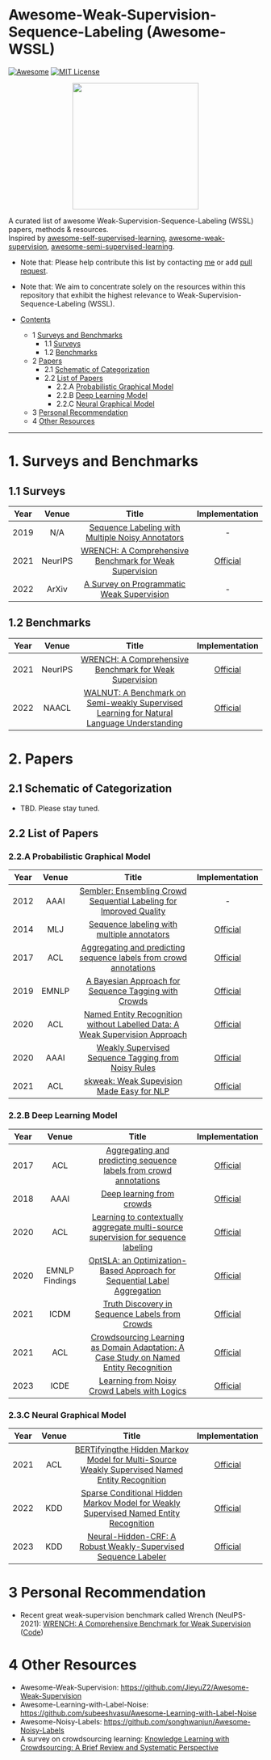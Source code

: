 
# Awesome-Weak-Supervision-Sequence-Labeling (Awesome-WSSL)


[![Awesome](https://awesome.re/badge.svg)](https://awesome.re)
[![MIT License](https://img.shields.io/badge/license-MIT-green.svg)](https://opensource.org/licenses/MIT)

<p align="center">
  <img width="250" src="https://camo.githubusercontent.com/1131548cf666e1150ebd2a52f44776d539f06324/68747470733a2f2f63646e2e7261776769742e636f6d2f73696e647265736f726875732f617765736f6d652f6d61737465722f6d656469612f6c6f676f2e737667" "Awesome!">
</p>


A curated list of awesome Weak-Supervision-Sequence-Labeling (WSSL) papers, methods & resources.  
Inspired by [awesome-self-supervised-learning](https://github.com/jason718/awesome-self-supervised-learning), [awesome-weak-supervision](https://github.com/JieyuZ2/Awesome-Weak-Supervision), 
[awesome-semi-supervised-learning](https://github.com/yassouali/awesome-semi-supervised-learning/tree/master).

- Note that: Please help contribute this list by contacting [me](zhijunchen@buaa.edu.cn) or add [pull request](https://github.com/junchenzhi/Awesome-Weak-Supervision-Sequence-Labeling/pulls).
- Note that: 
We aim to concentrate solely on the resources within this repository that exhibit the highest relevance to Weak-Supervision-Sequence-Labeling (WSSL).



- [Contents](#Awesome-Weak-Supervision-Sequence-Labeling)
  - 1 [Surveys and Benchmarks](#1-surveys-and-benchmarks)
    - 1.1 [Surveys](#11-surveys)
    - 1.2 [Benchmarks](#12-benchmarks)
  - 2 [Papers](#2-papers)  
    - 2.1 [Schematic of Categorization](#21-schematic-of-categorization)
    - 2.2 [List of Papers](#22-list-of-papers)
      - 2.2.A [Probabilistic Graphical Model](#22a-probabilistic-graphical-model)
      - 2.2.B [Deep Learning Model](#22b-deep-learning-model)
      - 2.2.C [Neural Graphical Model](#22c-neural-graphical-model)
  - 3 [Personal Recommendation](#3--personal-recommendation)
  - 4 [Other Resources](#4-other-resources)


---


# 1. Surveys and Benchmarks
## 1.1 Surveys
| Year |  Venue  |                                                                               Title                                                                               |                Implementation                 | 
|:----:|:-------:|:-----------------------------------------------------------------------------------------------------------------------------------------------------------------:|:---------------------------------------------:|
| 2019 |   N/A   |              [Sequence Labeling with Multiple Noisy Annotators](http://ink-ron.usc.edu/xiangren/ml4know19spring/public/surveys/Ouyu_Lan_Survey.pdf)               |                       -                       |
| 2021 | NeurIPS |                                    [WRENCH: A Comprehensive Benchmark for Weak Supervision](https://arxiv.org/abs/2109.11377)                                     | [Official](https://github.com/JieyuZ2/wrench) |
| 2022 |  ArXiv  |                                                           [A Survey on Programmatic Weak Supervision](https://arxiv.org/abs/2202.05433)                                                           |                       -                       |


## 1.2 Benchmarks
| Year |  Venue  |                                                                                                Title                                                                                                |                         Implementation                          | 
|:----:|:-------:|:---------------------------------------------------------------------------------------------------------------------------------------------------------------------------------------------------:|:---------------------------------------------------------------:|
| 2021 | NeurIPS |                                                     [WRENCH: A Comprehensive Benchmark for Weak Supervision](https://arxiv.org/abs/2109.11377)                                                      |          [Official](https://github.com/JieyuZ2/wrench)          |
| 2022 |  NAACL  |                                     [WALNUT: A Benchmark on Semi-weakly Supervised Learning for Natural Language Understanding](https://arxiv.org/abs/2108.12603)                                   |          [Official](https://github.com/microsoft/WALNUT)        |


# 2. Papers

## 2.1 Schematic of Categorization
- TBD. Please stay tuned.

## 2.2 List of Papers

### 2.2.A Probabilistic Graphical Model


| Year | Venue |                                                                                                                                                                                          Title                                                                                                                                                                                          |                                         Implementation                                         | 
|:----:|:-----:|:---------------------------------------------------------------------------------------------------------------------------------------------------------------------------------------------------------------------------------------------------------------------------------------------------------------------------------------------------------------------------------------:|:----------------------------------------------------------------------------------------------:|
| 2012 | AAAI  |                                                                                                                               [Sembler: Ensembling Crowd Sequential Labeling for Improved Quality](https://ojs.aaai.org/index.php/AAAI/article/view/8351)                                                                                                                               |                                               -                                                |
| 2014 |  MLJ  |                                                                                                                            [Sequence labeling with multiple annotators](https://fprodrigues.com/publications/sequence-labeling-with-multiple-annotators-2/)                                                                                                                             | [Official](https://fprodrigues.com/publications/sequence-labeling-with-multiple-annotators-2/) |
| 2017 |  ACL  |                                                                                                                                         [Aggregating and predicting sequence labels from crowd annotations](https://aclanthology.org/P17-1028/)                                                                                                                                         |                     [Official](https://github.com/thanhan/seqcrowd-acl17)                      |
| 2019 | EMNLP |                                                                                                                                                [A Bayesian Approach for Sequence Tagging with Crowds](https://arxiv.org/abs/1811.00780)                                                                                                                                                 |               [Official](https://github.com/UKPLab/arxiv2018-bayesian-ensembles)               |
| 2020 |  ACL  |                                                                                                                                     [Named Entity Recognition without Labelled Data: A Weak Supervision Approach](https://arxiv.org/abs/2004.14723)                                                                                                                                     |           [Official](https://github.com/NorskRegnesentral/weak-supervision-for-NER)            |
| 2020 | AAAI  |                                                                                                                                      [Weakly Supervised Sequence Tagging from Noisy Rules](https://ojs.aaai.org/index.php/AAAI/article/view/6009)                                                                                                                                       |               [Official](https://github.com/BatsResearch/safranchik-aaai20-code)               |
| 2021 |  ACL  |                                                                                                                                                                     [ skweak: Weak Supevision Made Easy for NLP](https://arxiv.org/abs/2104.09683)                                                                                                                                                                      |                    [Official](https://github.com/NorskRegnesentral/skweak)                     |


### 2.2.B Deep Learning Model



| Year |     Venue      |                                                                      Title                                          |                       Implementation                       | 
|:----:|:--------------:|:--------------------------------------------------------------------------------------------------------------------------:|:----------------------------------------------------------:|
| 2017 |      ACL       |                                              [Aggregating and predicting sequence labels from crowd annotations](https://aclanthology.org/P17-1028/)                                       |   [Official](https://github.com/thanhan/seqcrowd-acl17)    |
| 2018 |      AAAI      |                                                            [Deep learning from crowds](https://arxiv.org/abs/1709.01779)                                                                  |       [Official](https://github.com/fmpr/CrowdLayer)       |
| 2020 |      ACL       |                                                                     [Learning to contextually aggregate multi-source supervision for sequence labeling](https://arxiv.org/abs/1910.04289)                                                                      |       [Official](https://github.com/INK-USC/ConNet)        |
| 2020 | EMNLP Findings |                                                                  [OptSLA: an Optimization-Based Approach for Sequential Label Aggregation](https://aclanthology.org/2020.findings-emnlp.119/)                                                                  |       [Official](https://github.com/NasimISU/OptSLA)       |
| 2021 |      ICDM      |                                                                                       [Truth Discovery in Sequence Labels from Crowds](https://arxiv.org/abs/2109.04470)                                                                                       |                        [Official](https://github.com/NasimISU/Truth-Discovery-in-Sequence-Labels-from-Crowds)                        |
| 2021 |      ACL       |                                                                   [Crowdsourcing Learning as Domain Adaptation: A Case Study on Named Entity Recognition](https://arxiv.org/abs/2105.14980)                                                                    |         [Official](https://github.com/izhx/CLasDA)         |
| 2023 |      ICDE      |             [Learning from Noisy Crowd Labels with Logics](https://arxiv.org/abs/2302.06337)                                        |    [Official](https://github.com/junchenzhi/Logic-LNCL)    |


### 2.3.C Neural Graphical Model


| Year | Venue |                                                               Title                                                               |                     Implementation                 | 
|:----:|:-----:|:---------------------------------------------------------------------------------------------------------------------------------:|:--------------------------------------------------:|
| 2021 |  ACL  | [BERTifyingthe Hidden Markov Model for Multi-Source Weakly Supervised Named Entity Recognition](https://arxiv.org/abs/2105.12848) |                      [Official](https://github.com/Yinghao-Li/CHMM-ALT)                  |
| 2022 |  KDD  |     [Sparse Conditional Hidden Markov Model for Weakly Supervised Named Entity Recognition](https://arxiv.org/abs/2205.14228)     | [Official](https://github.com/Yinghao-Li/Sparse-CHMM) |
| 2023 |  KDD  |       [Neural-Hidden-CRF: A Robust Weakly-Supervised Sequence Labeler](https://dl.acm.org/doi/abs/10.1145/3580305.3599445)        | [Official](https://github.com/junchenzhi/Neural-Hidden-CRF)     


# 3  Personal Recommendation
- Recent great weak-supervision benchmark called Wrench (NeuIPS-2021):  [WRENCH: A Comprehensive Benchmark for Weak Supervision](https://arxiv.org/abs/2109.11377) ([Code](https://github.com/JieyuZ2/wrench))                    
# 4 Other Resources

- Awesome-Weak-Supervision: https://github.com/JieyuZ2/Awesome-Weak-Supervision
- Awesome-Learning-with-Label-Noise: https://github.com/subeeshvasu/Awesome-Learning-with-Label-Noise
- Awesome-Noisy-Labels: https://github.com/songhwanjun/Awesome-Noisy-Labels
- A survey on crowdsourcing learning: [Knowledge Learning with Crowdsourcing: A Brief Review and Systematic Perspective](https://arxiv.org/abs/2206.09315)

